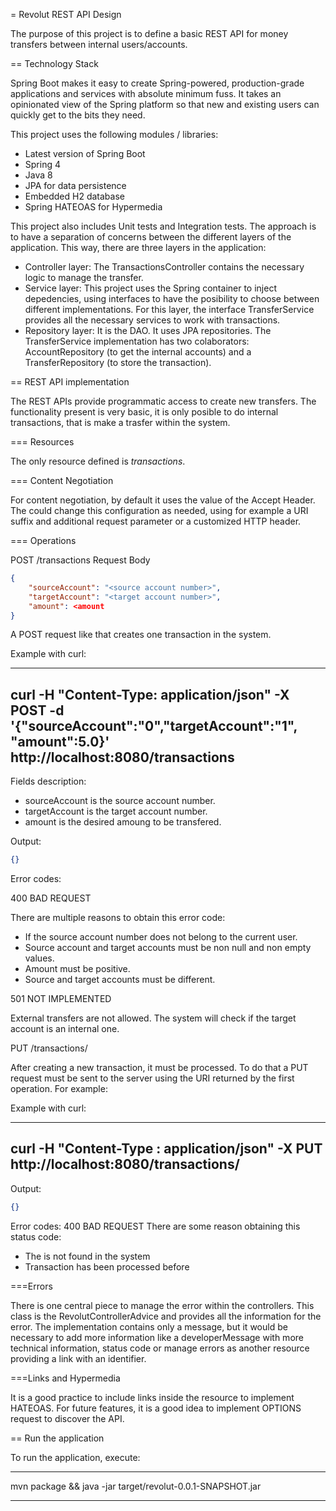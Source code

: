 = Revolut REST API Design

The purpose of this project is to define a basic REST API for money transfers between internal users/accounts.

== Technology Stack

Spring Boot makes it easy to create Spring-powered, production-grade applications and services with absolute minimum fuss. It takes an opinionated view of the Spring platform so that new and existing users can quickly get to the bits they need.

This project uses the following modules / libraries:

* Latest version of Spring Boot
* Spring 4
* Java 8
* JPA for data persistence
* Embedded H2 database
* Spring HATEOAS for Hypermedia

This project also includes Unit tests and Integration tests. The approach is to have a separation of concerns between the different layers of the application. This way, there are three layers in the application:

* Controller layer: The TransactionsController contains the necessary logic to manage the transfer.
* Service layer: This project uses the Spring container to inject depedencies, using interfaces to have the posibility to choose between different implementations. For this layer, the interface TransferService provides all the necessary services to work with transactions.
* Repository layer: It is the DAO. It uses JPA repositories. The TransferService implementation has two colaborators: AccountRepository (to get the internal accounts) and a TransferRepository (to store the transaction).

== REST API implementation

The REST APIs provide programmatic access to create new transfers. The functionality present is very basic, it is only posible to do internal transactions, that is make a trasfer within the system.

=== Resources

The only resource defined is _transactions_.

=== Content Negotiation

For content negotiation, by default it uses the value of the Accept Header. The could change this configuration as needed, using for example a URI suffix and additional request parameter or a customized HTTP header.

=== Operations

POST /transactions
Request Body

```json
{
	"sourceAccount": "<source account number>",
	"targetAccount": "<target account number>",
	"amount": <amount
}
```

A POST request like that creates one transaction in the system.

Example with curl:

----
curl -H "Content-Type: application/json" -X POST -d '{"sourceAccount":"0","targetAccount":"1", "amount":5.0}' http://localhost:8080/transactions
----

Fields description:

* sourceAccount is the source account number.
* targetAccount is the target account number.
* amount is the desired amoung to be transfered.

Output:
```json
{}
```

Error codes:

400 BAD REQUEST

There are multiple reasons to obtain this error code:

- If the source account number does not belong to the current user.
- Source account and target accounts must be non null and non empty values.
- Amount must be positive.
- Source and target accounts must be different.

501 NOT IMPLEMENTED

External transfers are not allowed. The system will check if the target account is an internal one.


PUT /transactions/<transactionID>

After creating a new transaction, it must be processed. To do that a PUT request must be sent to the server using the URI returned by the first operation. For example:

Example with curl:

----
curl -H "Content-Type : application/json" -X PUT http://localhost:8080/transactions/<transactionId>
----

Output:

```json
{}
```

Error codes:
400 BAD REQUEST
There are some reason obtaining this status code:

- The <transactionId> is not found in the system
- Transaction has been processed before

===Errors

There is one central piece to manage the error within the controllers. This class is the RevolutControllerAdvice and provides all the information for the error. The implementation contains only a message, but it would be necessary to add more information like a developerMessage with more technical information, status code or manage errors as another resource providing a link with an identifier.

===Links and Hypermedia

It is a good practice to include links inside the resource to implement HATEOAS. For future features, it is a good idea to implement OPTIONS request to discover the API.


== Run the application

To run the application, execute:

----
mvn package && java -jar target/revolut-0.0.1-SNAPSHOT.jar

----

